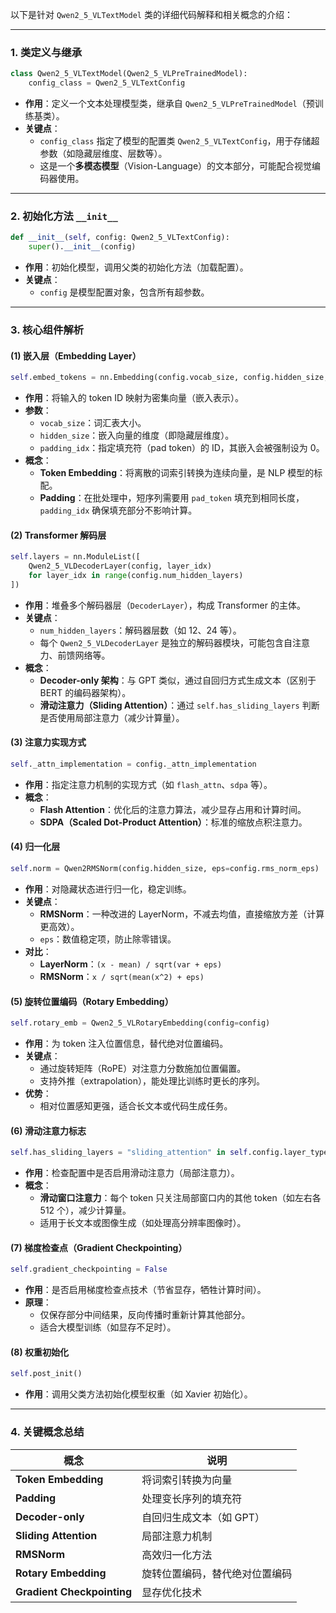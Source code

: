 以下是针对 `Qwen2_5_VLTextModel` 类的详细代码解释和相关概念的介绍：

---

### **1. 类定义与继承**
```python
class Qwen2_5_VLTextModel(Qwen2_5_VLPreTrainedModel):
    config_class = Qwen2_5_VLTextConfig
```
- **作用**：定义一个文本处理模型类，继承自 `Qwen2_5_VLPreTrainedModel`（预训练基类）。
- **关键点**：
  - `config_class` 指定了模型的配置类 `Qwen2_5_VLTextConfig`，用于存储超参数（如隐藏层维度、层数等）。
  - 这是一个**多模态模型**（Vision-Language）的文本部分，可能配合视觉编码器使用。

---

### **2. 初始化方法 `__init__`**
```python
def __init__(self, config: Qwen2_5_VLTextConfig):
    super().__init__(config)
```
- **作用**：初始化模型，调用父类的初始化方法（加载配置）。
- **关键点**：
  - `config` 是模型配置对象，包含所有超参数。

---

### **3. 核心组件解析**

#### **(1) 嵌入层（Embedding Layer）**
```python
self.embed_tokens = nn.Embedding(config.vocab_size, config.hidden_size, self.padding_idx)
```
- **作用**：将输入的 token ID 映射为密集向量（嵌入表示）。
- **参数**：
  - `vocab_size`：词汇表大小。
  - `hidden_size`：嵌入向量的维度（即隐藏层维度）。
  - `padding_idx`：指定填充符（pad token）的 ID，其嵌入会被强制设为 0。
- **概念**：
  - **Token Embedding**：将离散的词索引转换为连续向量，是 NLP 模型的标配。
  - **Padding**：在批处理中，短序列需要用 `pad_token` 填充到相同长度，`padding_idx` 确保填充部分不影响计算。

#### **(2) Transformer 解码层**
```python
self.layers = nn.ModuleList([
    Qwen2_5_VLDecoderLayer(config, layer_idx) 
    for layer_idx in range(config.num_hidden_layers)
])
```
- **作用**：堆叠多个解码器层（`DecoderLayer`），构成 Transformer 的主体。
- **关键点**：
  - `num_hidden_layers`：解码器层数（如 12、24 等）。
  - 每个 `Qwen2_5_VLDecoderLayer` 是独立的解码器模块，可能包含自注意力、前馈网络等。
- **概念**：
  - **Decoder-only 架构**：与 GPT 类似，通过自回归方式生成文本（区别于 BERT 的编码器架构）。
  - **滑动注意力（Sliding Attention）**：通过 `self.has_sliding_layers` 判断是否使用局部注意力（减少计算量）。

#### **(3) 注意力实现方式**
```python
self._attn_implementation = config._attn_implementation
```
- **作用**：指定注意力机制的实现方式（如 `flash_attn`、`sdpa` 等）。
- **概念**：
  - **Flash Attention**：优化后的注意力算法，减少显存占用和计算时间。
  - **SDPA（Scaled Dot-Product Attention）**：标准的缩放点积注意力。

#### **(4) 归一化层**
```python
self.norm = Qwen2RMSNorm(config.hidden_size, eps=config.rms_norm_eps)
```
- **作用**：对隐藏状态进行归一化，稳定训练。
- **关键点**：
  - **RMSNorm**：一种改进的 LayerNorm，不减去均值，直接缩放方差（计算更高效）。
  - `eps`：数值稳定项，防止除零错误。
- **对比**：
  - **LayerNorm**：`(x - mean) / sqrt(var + eps)`
  - **RMSNorm**：`x / sqrt(mean(x^2) + eps)`

#### **(5) 旋转位置编码（Rotary Embedding）**
```python
self.rotary_emb = Qwen2_5_VLRotaryEmbedding(config=config)
```
- **作用**：为 token 注入位置信息，替代绝对位置编码。
- **关键点**：
  - 通过旋转矩阵（RoPE）对注意力分数施加位置偏置。
  - 支持外推（extrapolation），能处理比训练时更长的序列。
- **优势**：
  - 相对位置感知更强，适合长文本或代码生成任务。

#### **(6) 滑动注意力标志**
```python
self.has_sliding_layers = "sliding_attention" in self.config.layer_types
```

- **作用**：检查配置中是否启用滑动注意力（局部注意力）。
- **概念**：
  - **滑动窗口注意力**：每个 token 只关注局部窗口内的其他 token（如左右各 512 个），减少计算量。
  - 适用于长文本或图像生成（如处理高分辨率图像时）。

#### **(7) 梯度检查点（Gradient Checkpointing）**
```python
self.gradient_checkpointing = False
```
- **作用**：是否启用梯度检查点技术（节省显存，牺牲计算时间）。
- **原理**：
  - 仅保存部分中间结果，反向传播时重新计算其他部分。
  - 适合大模型训练（如显存不足时）。

#### **(8) 权重初始化**
```python
self.post_init()
```
- **作用**：调用父类方法初始化模型权重（如 Xavier 初始化）。

---

### **4. 关键概念总结**
| 概念 | 说明 |
|------|------|
| **Token Embedding** | 将词索引转换为向量 |
| **Padding** | 处理变长序列的填充符 |
| **Decoder-only** | 自回归生成文本（如 GPT） |
| **Sliding Attention** | 局部注意力机制 |
| **RMSNorm** | 高效归一化方法 |
| **Rotary Embedding** | 旋转位置编码，替代绝对位置编码 |
| **Gradient Checkpointing** | 显存优化技术 |

